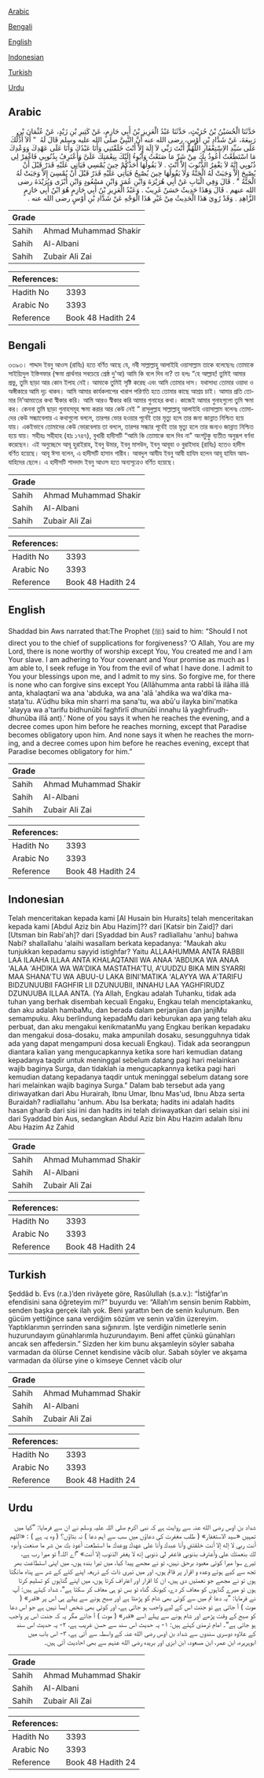 [Arabic](#arabic)

[Bengali](#bengali)

[English](#english)

[Indonesian](#indonesian)

[Turkish](#turkish)

[Urdu](#urdu)

## Arabic


<div dir="rtl" lang="ar" style={{fontSize:'larger',backgroundColor:'#f8f9fa',padding:20}}>
حَدَّثَنَا الْحُسَيْنُ بْنُ حُرَيْثٍ، حَدَّثَنَا عَبْدُ الْعَزِيزِ بْنُ أَبِي حَازِمٍ، عَنْ كَثِيرِ بْنِ زَيْدٍ، عَنْ عُثْمَانَ بْنِ رَبِيعَةَ، عَنْ شَدَّادِ بْنِ أَوْسٍ، رضى الله عنه أَنَّ النَّبِيَّ صلى الله عليه وسلم قَالَ لَهُ ‏ "‏ أَلاَ أَدُلُّكَ عَلَى سَيِّدِ الاِسْتِغْفَارِ اللَّهُمَّ أَنْتَ رَبِّي لاَ إِلَهَ إِلاَّ أَنْتَ خَلَقْتَنِي وَأَنَا عَبْدُكَ وَأَنَا عَلَى عَهْدِكَ وَوَعْدِكَ مَا اسْتَطَعْتُ أَعُوذُ بِكَ مِنْ شَرِّ مَا صَنَعْتُ وَأَبُوءُ إِلَيْكَ بِنِعْمَتِكَ عَلَىَّ وَأَعْتَرِفُ بِذُنُوبِي فَاغْفِرْ لِي ذُنُوبِي إِنَّهُ لاَ يَغْفِرُ الذُّنُوبَ إِلاَّ أَنْتَ ‏.‏ لاَ يَقُولُهَا أَحَدُكُمْ حِينَ يُمْسِي فَيَأْتِي عَلَيْهِ قَدَرٌ قَبْلَ أَنْ يُصْبِحَ إِلاَّ وَجَبَتْ لَهُ الْجَنَّةُ وَلاَ يَقُولُهَا حِينَ يُصْبِحُ فَيَأْتِي عَلَيْهِ قَدَرٌ قَبْلَ أَنْ يُمْسِيَ إِلاَّ وَجَبَتْ لَهُ الْجَنَّةُ ‏"‏ ‏.‏ قَالَ وَفِي الْبَابِ عَنْ أَبِي هُرَيْرَةَ وَابْنِ عُمَرَ وَابْنِ مَسْعُودٍ وَابْنِ أَبْزَى وَبُرَيْدَةَ رضى الله عنهم ‏.‏ قَالَ وَهَذَا حَدِيثٌ حَسَنٌ غَرِيبٌ ‏.‏ وَعَبْدُ الْعَزِيزِ بْنُ أَبِي حَازِمٍ هُوَ ابْنُ أَبِي حَازِمٍ الزَّاهِدِ ‏.‏ وَقَدْ رُوِيَ هَذَا الْحَدِيثُ مِنْ غَيْرِ هَذَا الْوَجْهِ عَنْ شَدَّادِ بْنِ أَوْسٍ رضى الله عنه ‏.‏
</div>
<div style={{backgroundColor:'#f8f9fa',padding:20, marginBottom: 10}}><table> <thead> <tr> <th>Grade</th> <th></th> </tr> </thead> <tbody> <tr><td>Sahih</td><td>Ahmad Muhammad Shakir</td></tr><tr><td>Sahih</td><td>Al-Albani</td></tr><tr><td>Sahih</td><td>Zubair Ali Zai</td></tr></tbody></table><table> <thead> <tr> <th>References:</th> <th></th> </tr> </thead> <tbody><tr><td>Hadith No</td><td>3393</td></tr><tr><td>Arabic No</td><td>3393</td></tr><tr><td>Reference</td><td>Book 48 Hadith 24</td></tr></tbody></table></div>

## Bengali


<div dir="ltr" lang="bn" style={{fontSize:'larger',backgroundColor:'#f8f9fa',padding:20}}>
৩৩৯৩। শাদ্দাদ ইবনু আওস (রাযিঃ) হতে বর্ণিত আছে যে, নবী সাল্লাল্লাহু আলাইহি ওয়াসাল্লাম তাকে বলেছেনঃ তোমাকে সাইয়্যিদুল ইস্তিগফার (ক্ষমা প্রার্থনার সবচেয়ে শ্রেষ্ঠ দু'আ) আমি কি বলে দিব না? তা হলঃ “হে আল্লাহ! তুমিই আমার প্রভু, তুমি ছাড়া আর কোন ইলাহ নেই। আমাকে তুমিই সৃষ্টি করেছ এবং আমি তোমার দাস। যথাসাধ্য তোমার ওয়াদা ও অঙ্গীকারে আমি দৃঢ় থাকব। আমি আমার কার্যকলাপের খারাপ পরিণতি হতে তোমার কাছে আশ্রয় চাই। আমার প্রতি তোমার নি’আমাতের কথা স্বীকার করি। আমি আরও স্বীকার করি আমার গুনাহের কথা। কাজেই আমার গুনাহগুলো তুমি ক্ষমা কর। কেননা তুমি ছাড়া গুনাহসমূহ ক্ষমা করার আর কেউ নেই ” রাসূলুল্লাহ সাল্লাল্লাহু আলাইহি ওয়াসাল্লাম বলেনঃ তোমাদের কেউ সন্ধ্যাবেলায় এ কথাগুলো বললে, তারপর ভোর হওয়ার পূর্বেই তার মৃত্যু হলে তার জন্য জান্নাত নিশ্চিত হয়ে যায়। একইভাবে তোমাদের কেউ ভোরবেলায় তা বললে, তারপর সন্ধ্যার পূর্বেই তার মৃত্যু হলে তার জন্যও জান্নাত নিশ্চিত হয়ে যায়। সহীহঃ সহীহাহ (হাঃ ১৭৪৭), বুখারী হাদীসটি “আমি কি তোমাকে বলে দিব না" অংশটুকু ব্যতীত অনুরূপ বর্ণনা করেছেন। এই অনুচ্ছেদে আবূ হুরাইরাহ, ইবনু উমার, ইবনু মাসউদ, ইবনু আবূযা ও বুরাইদাহ (রাযিঃ) হতেও হাদীস বর্ণিত হয়েছে। আবূ ঈসা বলেন, এ হাদীসটি হাসান গারীব। আবদুল আযীয ইবনু আবী হাযিম হলেন আবূ হাযিম আয-যাহিদের ছেলে। এ হাদীসটি শাদদাদ ইবনু আওস হতে অন্যসূত্রেও বর্ণিত হয়েছে।
</div>
<div style={{backgroundColor:'#f8f9fa',padding:20, marginBottom: 10}}><table> <thead> <tr> <th>Grade</th> <th></th> </tr> </thead> <tbody> <tr><td>Sahih</td><td>Ahmad Muhammad Shakir</td></tr><tr><td>Sahih</td><td>Al-Albani</td></tr><tr><td>Sahih</td><td>Zubair Ali Zai</td></tr></tbody></table><table> <thead> <tr> <th>References:</th> <th></th> </tr> </thead> <tbody><tr><td>Hadith No</td><td>3393</td></tr><tr><td>Arabic No</td><td>3393</td></tr><tr><td>Reference</td><td>Book 48 Hadith 24</td></tr></tbody></table></div>

## English


<div dir="ltr" lang="en" style={{fontSize:'larger',backgroundColor:'#f8f9fa',padding:20}}>
Shaddad bin Aws narrated that:The Prophet (ﷺ) said to him: “Should I not direct you to the chief of supplications for forgiveness? ‘O Allah, You are my Lord, there is none worthy of worship except You, You created me and I am Your slave. I am adhering to Your covenant and Your promise as much as I am able to, I seek refuge in You from the evil of what I have done. I admit to You your blessings upon me, and I admit to my sins. So forgive me, for there is none who can forgive sins except You (Allāhumma anta rabbī lā ilāha illā anta, khalaqtanī wa ana 'abduka, wa ana 'alā 'ahdika wa wa'dika ma-staṭa'tu. A'ūdhu bika min sharri ma ṣana'tu, wa abū'u ilayka bini'matika 'alayya wa a'tarifu bidhunūbī faghfirlī dhunūbī innahu lā yaghfirudh-dhunūba illā ant).’ None of you says it when he reaches the evening, and a decree comes upon him before he reaches morning, except that Paradise becomes obligatory upon him. And none says it when he reaches the morning, and a decree comes upon him before he reaches evening, except that Paradise becomes obligatory for him.”
</div>
<div style={{backgroundColor:'#f8f9fa',padding:20, marginBottom: 10}}><table> <thead> <tr> <th>Grade</th> <th></th> </tr> </thead> <tbody> <tr><td>Sahih</td><td>Ahmad Muhammad Shakir</td></tr><tr><td>Sahih</td><td>Al-Albani</td></tr><tr><td>Sahih</td><td>Zubair Ali Zai</td></tr></tbody></table><table> <thead> <tr> <th>References:</th> <th></th> </tr> </thead> <tbody><tr><td>Hadith No</td><td>3393</td></tr><tr><td>Arabic No</td><td>3393</td></tr><tr><td>Reference</td><td>Book 48 Hadith 24</td></tr></tbody></table></div>

## Indonesian


<div dir="ltr" lang="id" style={{fontSize:'larger',backgroundColor:'#f8f9fa',padding:20}}>
Telah menceritakan kepada kami [Al Husain bin Huraits] telah menceritakan kepada kami [Abdul Aziz bin Abu Hazim]?? dari [Katsir bin Zaid]? dari [Utsman bin Rabi'ah]? dari [Syaddad bin Aus? radliallahu 'anhu] bahwa Nabi? shallallahu 'alaihi wasallam berkata kepadanya: "Maukah aku tunjukkan kepadamu sayyid istighfar? Yaitu ALLAAHUMMA ANTA RABBII LAA ILAAHA ILLAA ANTA KHALAQTANII WA ANAA 'ABDUKA WA ANAA 'ALAA 'AHDIKA WA WA'DIKA MASTATHA'TU, A'UUDZU BIKA MIN SYARRI MAA SHANA'TU WA ABUU-U LAKA BINI'MATIKA 'ALAYYA WA A'TARIFU BIDZUNUUBII FAGHFIR LII DZUNUUBII, INNAHU LAA YAGHFIRUDZ DZUNUUBA ILLAA ANTA. (Ya Allah, Engkau adalah Tuhanku, tidak ada tuhan yang berhak disembah kecuali Engaku, Engkau telah menciptakanku, dan aku adalah hambaMu, dan berada dalam perjanjian dan janjiMu semampuku. Aku berlindung kepadaMu dari keburukan apa yang telah aku perbuat, dan aku mengakui kenikmatanMu yang Engkau berikan kepadaku dan mengakui dosa-dosaku, maka ampunilah dosaku, sesungguhnya tidak ada yang dapat mengampuni dosa kecuali Engkau). Tidak ada seorangpun diantara kalian yang mengucapkannya ketika sore hari kemudian datang kepadanya taqdir untuk meninggal sebelum datang pagi hari melainkan wajib baginya Surga, dan tidaklah ia mengucapkannya ketika pagi hari kemudian datang kepadanya taqdir untuk meninggal sebelum datang sore hari melainkan wajib baginya Surga." Dalam bab tersebut ada yang diriwayatkan dari Abu Hurairah, Ibnu Umar, Ibnu Mas'ud, Ibnu Abza serta Buraidah? radliallahu 'anhum. Abu Isa berkata; hadits ini adalah hadits hasan gharib dari sisi ini dan hadits ini telah diriwayatkan dari selain sisi ini dari Syaddad bin Aus, sedangkan Abdul Aziz bin Abu Hazim adalah Ibnu Abu Hazim Az Zahid
</div>
<div style={{backgroundColor:'#f8f9fa',padding:20, marginBottom: 10}}><table> <thead> <tr> <th>Grade</th> <th></th> </tr> </thead> <tbody> <tr><td>Sahih</td><td>Ahmad Muhammad Shakir</td></tr><tr><td>Sahih</td><td>Al-Albani</td></tr><tr><td>Sahih</td><td>Zubair Ali Zai</td></tr></tbody></table><table> <thead> <tr> <th>References:</th> <th></th> </tr> </thead> <tbody><tr><td>Hadith No</td><td>3393</td></tr><tr><td>Arabic No</td><td>3393</td></tr><tr><td>Reference</td><td>Book 48 Hadith 24</td></tr></tbody></table></div>

## Turkish


<div dir="ltr" lang="tr" style={{fontSize:'larger',backgroundColor:'#f8f9fa',padding:20}}>
Şeddâd b. Evs (r.a.)’den rivâyete göre, Rasûlullah (s.a.v.): “İstiğfar’ın efendisini sana öğreteyim mi?” buyurdu ve: “Allah’ım sensin benim Rabbim, senden başka gerçek ilah yok. Beni yarattın ben de senin kulunum. Ben gücüm yettiğince sana verdiğim sözüm ve senin va’din üzereyim. Yaptıklarımın şerrinden sana sığınırım. İşte verdiğin nimetlerle senin huzurundayım günahlarımla huzurundayım. Beni affet çünkü günahları ancak sen affedersin.” Sizden her kim bunu akşamleyin söyler sabaha varmadan da ölürse Cennet kendisine vâcib olur. Sabah söyler ve akşama varmadan da ölürse yine o kimseye Cennet vâcib olur
</div>
<div style={{backgroundColor:'#f8f9fa',padding:20, marginBottom: 10}}><table> <thead> <tr> <th>Grade</th> <th></th> </tr> </thead> <tbody> <tr><td>Sahih</td><td>Ahmad Muhammad Shakir</td></tr><tr><td>Sahih</td><td>Al-Albani</td></tr><tr><td>Sahih</td><td>Zubair Ali Zai</td></tr></tbody></table><table> <thead> <tr> <th>References:</th> <th></th> </tr> </thead> <tbody><tr><td>Hadith No</td><td>3393</td></tr><tr><td>Arabic No</td><td>3393</td></tr><tr><td>Reference</td><td>Book 48 Hadith 24</td></tr></tbody></table></div>

## Urdu


<div dir="rtl" lang="ur" style={{fontSize:'larger',backgroundColor:'#f8f9fa',padding:20}}>
شداد بن اوس رضی الله عنہ سے روایت ہے کہ نبی اکرم صلی اللہ علیہ وسلم نے ان سے فرمایا: ”کیا میں تمہیں «سيد الاستغفار» ( طلب مغفرت کی دعاؤں میں سب سے اہم دعا ) نہ بتاؤں؟ ( وہ یہ ہے ) : «اللهم أنت ربي لا إله إلا أنت خلقتني وأنا عبدك وأنا على عهدك ووعدك ما استطعت أعوذ بك من شر ما صنعت وأبوء لك بنعمتك علي وأعترف بذنوبي فاغفر لي ذنوبي إنه لا يغفر الذنوب إلا أنت» ”اے اللہ! تو میرا رب ہے، تیرے سوا میرا کوئی معبود برحق نہیں، تو نے مجھے پیدا کیا، میں تیرا بندہ ہوں، میں اپنی استطاعت بھر تجھ سے کیے ہوئے وعدہ و اقرار پر قائم ہوں، اور میں تیری ذات کے ذریعہ اپنے کئے کے شر سے پناہ مانگتا ہوں تو نے مجھے جو نعمتیں دی ہیں، ان کا اقرار اور اعتراف کرتا ہوں، میں اپنے گناہوں کو تسلیم کرتا ہوں تو میرے گناہوں کو معاف کر دے، کیونکہ گناہ تو بس تو ہی معاف کر سکتا ہے“، شداد کہتے ہیں: آپ نے فرمایا: ”یہ دعا تم میں سے کوئی بھی شام کو پڑھتا ہے اور صبح ہونے سے پہلے ہی اس پر «قدر» ( موت ) آ جاتی ہے تو جنت اس کے لیے واجب ہو جاتی ہے، اور کوئی بھی شخص ایسا نہیں ہے جو اس دعا کو صبح کے وقت پڑھے اور شام ہونے سے پہلے اسے «قدر» ( موت ) آ جائے مگر یہ کہ جنت اس پر واجب ہو جاتی ہے“۔ امام ترمذی کہتے ہیں: ۱- یہ حدیث اس سند سے حسن غریب ہے، ۲- یہ حدیث اس سند کے علاوہ دوسری سندوں سے شداد بن اوس رضی الله عنہ کے واسطہ سے آئی ہے، ۳- اس باب میں ابوہریرہ، ابن عمر، ابن مسعود، ابن ابزی اور بریدہ رضی الله عنہم سے بھی احادیث آئی ہیں۔
</div>
<div style={{backgroundColor:'#f8f9fa',padding:20, marginBottom: 10}}><table> <thead> <tr> <th>Grade</th> <th></th> </tr> </thead> <tbody> <tr><td>Sahih</td><td>Ahmad Muhammad Shakir</td></tr><tr><td>Sahih</td><td>Al-Albani</td></tr><tr><td>Sahih</td><td>Zubair Ali Zai</td></tr></tbody></table><table> <thead> <tr> <th>References:</th> <th></th> </tr> </thead> <tbody><tr><td>Hadith No</td><td>3393</td></tr><tr><td>Arabic No</td><td>3393</td></tr><tr><td>Reference</td><td>Book 48 Hadith 24</td></tr></tbody></table></div>